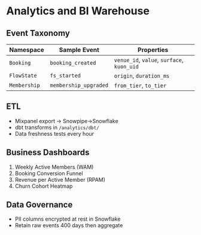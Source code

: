 <!-- docs/Analytics-BI.md -->

# Analytics and BI Warehouse

## Event Taxonomy
| Namespace | Sample Event | Properties |
|-----------|--------------|------------|
| `Booking` | `booking_created` | `venue_id`, `value`, `surface`, `kuon_uid` |
| `FlowState` | `fs_started` | `origin`, `duration_ms` |
| `Membership` | `membership_upgraded` | `from_tier`, `to_tier` |

## ETL
* Mixpanel export → Snowpipe→Snowflake  
* dbt transforms in `/analytics/dbt/`  
* Data freshness tests every hour

## Business Dashboards
1. Weekly Active Members (WAM)  
2. Booking Conversion Funnel  
3. Revenue per Active Member (RPAM)  
4. Churn Cohort Heatmap

## Data Governance
* PII columns encrypted at rest in Snowflake  
* Retain raw events 400 days then aggregate
